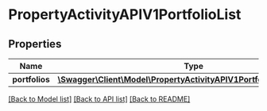 # PropertyActivityAPIV1PortfolioList

## Properties
Name | Type | Description | Notes
------------ | ------------- | ------------- | -------------
**portfolios** | [**\Swagger\Client\Model\PropertyActivityAPIV1PortfolioListPortfolios[]**](PropertyActivityAPIV1PortfolioListPortfolios.md) |  | [optional] 

[[Back to Model list]](../../README.md#documentation-for-models) [[Back to API list]](../../README.md#documentation-for-api-endpoints) [[Back to README]](../../README.md)

